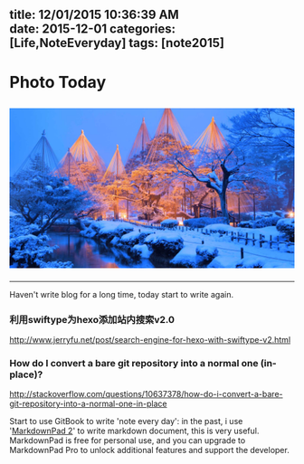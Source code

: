title: 12/01/2015 10:36:39 AM   
date: 2015-12-01
categories: [Life,NoteEveryday]
tags: [note2015]
---

# Photo Today  #

![Long-exposure photography](https://raw.githubusercontent.com/metasong/FolderMD/master/_posts/Life/NoteEveryday/2015/KenrokuenGarden_ZH-CN11375106351_1920x1080.jpg)
----------

----------
Haven't write blog for a long time, today start to write again.


### 利用swiftype为hexo添加站内搜索v2.0
http://www.jerryfu.net/post/search-engine-for-hexo-with-swiftype-v2.html



### How do I convert a bare git repository into a normal one (in-place)?

http://stackoverflow.com/questions/10637378/how-do-i-convert-a-bare-git-repository-into-a-normal-one-in-place

Start to use GitBook to write 'note every day':
in the past, i use '[MarkdownPad 2](http://markdownpad.com/)' to write markdown document, this is very useful. MarkdownPad is free for personal use, and you can upgrade to MarkdownPad Pro to unlock additional features and support the developer.

